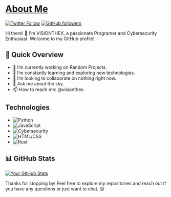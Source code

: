 <div class="tenor-gif-embed" data-postid="11570089" data-share-method="host" data-aspect-ratio="1.78571" data-width="100%"><a href="https://tenor.com/view/blue-code-wall-gif-11570089">
    
</div>
    
# About Me
[![Twitter Follow](https://img.shields.io/twitter/follow/virelus?style=social)](https://twitter.com/virelus)
[![GitHub followers](https://img.shields.io/github/followers/visionthex?style=social)](https://github.com/visionthex)

Hi there! 👋 I'm VISIONTHEX, a passionate Programer and Cybersecurity Enthusiast. Welcome to my GitHub profile!

## 🚀 Quick Overview

- 🔭 I’m currently working on Random Projects.
- 🌱 I’m constantly learning and exploring new technologies.
- 👯 I’m looking to collaborate on nothing right now.
- 💬 Ask me about the sky.
- 📫 How to reach me: @visionthex.

## Technologies

- ![Python](https://img.shields.io/badge/Python-3776AB?style=flat-square&logo=python&logoColor=white)
- ![JavaScript](https://img.shields.io/badge/JavaScript-F7DF1E?style=flat-square&logo=javascript&logoColor=black)
- ![Cybersecurity](https://img.shields.io/badge/Cybersecurity-2F3134?style=flat-square)
- ![HTML/CSS](https://img.shields.io/badge/HTML%2FCSS-E34F26?style=flat-square&logo=html5&logoColor=white)
- ![Rust](https://img.shields.io/badge/Rust-000000?style=flat-square&logo=rust&logoColor=white)

## 📊 GitHub Stats

[![Your GitHub Stats](https://github-readme-stats.vercel.app/api?username=visionthex&show_icons=true&count_private=true&hide=contribs)](https://github.com/visionthex)

Thanks for stopping by! Feel free to explore my repositories and reach out if you have any questions or just want to chat. 😊
